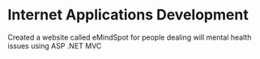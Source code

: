 # Internet Applications Development
Created a website called eMindSpot for people dealing will mental health issues using ASP .NET MVC
